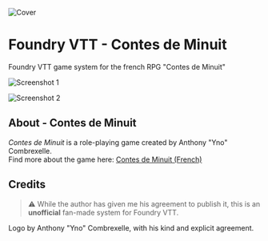 
![Cover](https://raw.githubusercontent.com/tortillas5/foundryvtt-minuit/main/cover.jpg)
# Foundry VTT - Contes de Minuit
Foundry VTT game system for the french RPG "Contes de Minuit"

![Screenshot 1](https://raw.githubusercontent.com/tortillas5/foundryvtt-minuit/main/screenshot1.jpg)

![Screenshot 2](https://raw.githubusercontent.com/tortillas5/foundryvtt-minuit/main/screenshot2.jpg)

## About - Contes de Minuit
*Contes de Minuit* is a role-playing game created by Anthony "Yno" Combrexelle.  
Find more about the game here: [Contes de Minuit (French)](http://www.misterfrankenstein.com/wordpress/?p=5156)

## Credits
> :warning: While the author has given me his agreement to publish it, this is an **unofficial** fan-made system for Foundry VTT. 

Logo by Anthony "Yno" Combrexelle, with his kind and explicit agreement.
